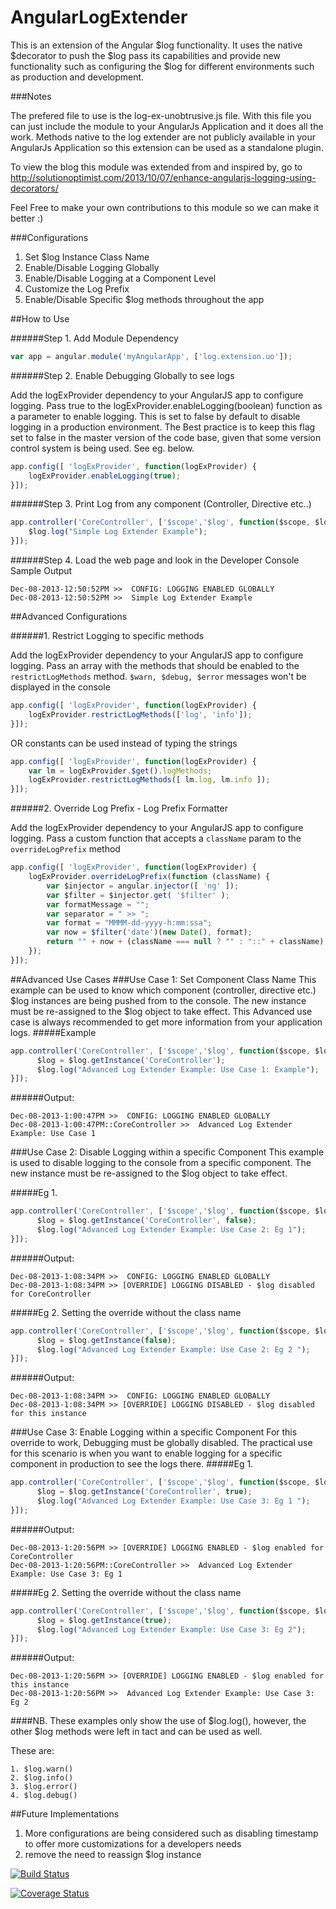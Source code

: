 AngularLogExtender
==================

This is an extension of the Angular $log functionality. It uses the native $decorator to push the $log pass its capabilities and provide new functionality such as configuring the $log for different environments such as production and development.

###Notes

The prefered file to use is the log-ex-unobtrusive.js file. With this file you can just include the module to your AngularJs Application and it does all the work. Methods native to the log extender are not publicly available in your AngularJs Application so this extension can be used as a standalone plugin.

To view the blog this module was extended from and inspired by, go to 
http://solutionoptimist.com/2013/10/07/enhance-angularjs-logging-using-decorators/

Feel Free to make your own contributions to this module so we can make it better :)

###Configurations

1. Set $log Instance Class Name
2. Enable/Disable Logging Globally
3. Enable/Disable Logging at a Component Level
4. Customize the Log Prefix
5. Enable/Disable Specific $log methods throughout the app

##How to Use 

######Step 1. Add Module Dependency
```javascript
var app = angular.module('myAngularApp', ['log.extension.uo']);
```

######Step 2. Enable Debugging Globally to see logs

Add the logExProvider dependency to your AngularJS app to configure logging. Pass true to the logExProvider.enableLogging(boolean) function as a parameter to enable logging. This is set to false by default to disable logging in a production environment. The Best practice is to keep this flag set to false in the master version of the code base, given that some version control system is being used. See eg. below.

```javascript
app.config([ 'logExProvider', function(logExProvider) {
    logExProvider.enableLogging(true);
}]);
```

######Step 3. Print Log from any component (Controller, Directive etc..)

```javascript
app.controller('CoreController', ['$scope','$log', function($scope, $log) {
    $log.log("Simple Log Extender Example"); 
}]);
```

######Step 4. Load the web page and look in the Developer Console
Sample Output
```
Dec-08-2013-12:50:52PM >>  CONFIG: LOGGING ENABLED GLOBALLY
Dec-08-2013-12:50:52PM >>  Simple Log Extender Example 
```
##Advanced Configurations

######1. Restrict Logging to specific methods

Add the logExProvider dependency to your AngularJS app to configure logging. Pass an array with the methods that should be enabled to the `restrictLogMethods` method. `$warn, $debug, $error` messages won't be displayed in the console

```javascript
app.config([ 'logExProvider', function(logExProvider) {
    logExProvider.restrictLogMethods(['log', 'info']);
}]);
```
OR constants can be used instead of typing the strings

```javascript
app.config([ 'logExProvider', function(logExProvider) {
    var lm = logExProvider.$get().logMethods;
    logExProvider.restrictLogMethods([ lm.log, lm.info ]);
}]);
```

######2. Override Log Prefix - Log Prefix Formatter

Add the logExProvider dependency to your AngularJS app to configure logging. Pass a custom function that accepts a `className` param to the `overrideLogPrefix` method

```javascript
app.config([ 'logExProvider', function(logExProvider) {
    logExProvider.overrideLogPrefix(function (className) {
        var $injector = angular.injector([ 'ng' ]);
        var $filter = $injector.get( '$filter' );
        var formatMessage = "";
        var separator = " >> ";
        var format = "MMMM-dd-yyyy-h:mm:ssa";
        var now = $filter('date')(new Date(), format);
        return "" + now + (className === null ? "" : "::" + className) + separator;
    });
}]);
```
##Advanced Use Cases
###Use Case 1: Set Component Class Name
This example can be used to know which component (controller, directive etc.) $log instances are being pushed from to the console. The new instance must be re-assigned to the $log object to take effect. This Advanced use case is always recommended to get more information from your application logs. 
#####Example
```javascript
app.controller('CoreController', ['$scope','$log', function($scope, $log) {
      $log = $log.getInstance('CoreController');
      $log.log("Advanced Log Extender Example: Use Case 1: Example"); 
}]);
```
######Output:
```
Dec-08-2013-1:00:47PM >>  CONFIG: LOGGING ENABLED GLOBALLY
Dec-08-2013-1:00:47PM::CoreController >>  Advanced Log Extender Example: Use Case 1
```

###Use Case 2: Disable Logging within a specific Component
This example is used to disable logging to the console from a specific component. The new instance must be re-assigned to the $log object to take effect.

#####Eg 1.
```javascript
app.controller('CoreController', ['$scope','$log', function($scope, $log) {
      $log = $log.getInstance('CoreController', false);
      $log.log("Advanced Log Extender Example: Use Case 2: Eg 1"); 
}]);
```
######Output:
```
Dec-08-2013-1:08:34PM >>  CONFIG: LOGGING ENABLED GLOBALLY
Dec-08-2013-1:08:34PM >> [OVERRIDE] LOGGING DISABLED - $log disabled for CoreController
```

#####Eg 2.
Setting the override without the class name
```javascript
app.controller('CoreController', ['$scope','$log', function($scope, $log) {
      $log = $log.getInstance(false);
      $log.log("Advanced Log Extender Example: Use Case 2: Eg 2 "); 
}]);
```
######Output:
```
Dec-08-2013-1:08:34PM >>  CONFIG: LOGGING ENABLED GLOBALLY
Dec-08-2013-1:08:34PM >> [OVERRIDE] LOGGING DISABLED - $log disabled for this instance 
```

###Use Case 3: Enable Logging within a specific Component 
For this override to work, Debugging must be globally disabled. The practical use for this scenario is when you want to enable logging for a specific component in production to see the logs there. 
#####Eg 1.
```javascript
app.controller('CoreController', ['$scope','$log', function($scope, $log) {
      $log = $log.getInstance('CoreController', true);
      $log.log("Advanced Log Extender Example: Use Case 3: Eg 1 "); 
}]);
```
######Output:
```
Dec-08-2013-1:20:56PM >> [OVERRIDE] LOGGING ENABLED - $log enabled for CoreController
Dec-08-2013-1:20:56PM::CoreController >>  Advanced Log Extender Example: Use Case 3: Eg 1 
```

#####Eg 2.
Setting the override without the class name
```javascript
app.controller('CoreController', ['$scope','$log', function($scope, $log) {
      $log = $log.getInstance(true);
      $log.log("Advanced Log Extender Example: Use Case 3: Eg 2"); 
}]);
```
######Output:
```
Dec-08-2013-1:20:56PM >> [OVERRIDE] LOGGING ENABLED - $log enabled for this instance
Dec-08-2013-1:20:56PM >>  Advanced Log Extender Example: Use Case 3: Eg 2
```
####NB.
These examples only show the use of $log.log(), however, the other $log methods were left in tact and can be used as well.

These are:
```
1. $log.warn()
2. $log.info()
3. $log.error()
4. $log.debug()
```
##Future Implementations

1. More configurations are being considered such as disabling timestamp to offer more customizations for a developers needs
2. remove the need to reassign $log instance


[![Build Status](https://travis-ci.org/ferronrsmith/AngularLogExtender.png?branch=master)](https://travis-ci.org/ferronrsmith/AngularLogExtender)

[![Coverage Status](https://coveralls.io/repos/ferronrsmith/AngularLogExtender/badge.png)](https://coveralls.io/r/ferronrsmith/AngularLogExtender)
